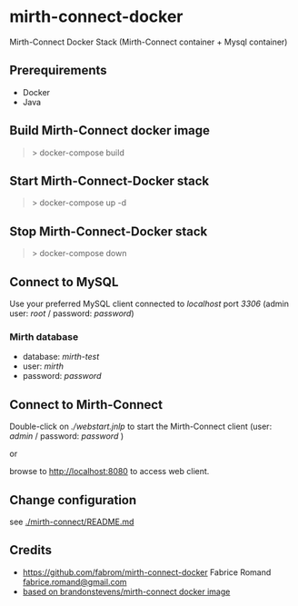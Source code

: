 # mirth-connect-docker

Mirth-Connect Docker Stack (Mirth-Connect container + Mysql container)

## Prerequirements

- Docker
- Java

## Build Mirth-Connect docker image

  > \> docker-compose build

## Start Mirth-Connect-Docker stack

  > \> docker-compose up -d

## Stop Mirth-Connect-Docker stack

  > \> docker-compose down

## Connect to MySQL

Use your preferred MySQL client connected to *localhost* port *3306*
(admin user: *root* / password: *password*)

### Mirth database

- database: *mirth-test*
- user: *mirth*
- password: *password*

## Connect to Mirth-Connect

Double-click on *./webstart.jnlp* to start the Mirth-Connect client
(user: *admin* / password: *password* )

or

browse to [http://localhost:8080]() to access web client.

## Change configuration

see [./mirth-connect/README.md](./mirth-connect/README.md)

## Credits

- https://github.com/fabrom/mirth-connect-docker Fabrice Romand <fabrice.romand@gmail.com>
- [based on brandonstevens/mirth-connect docker image](https://hub.docker.com/r/brandonstevens/mirth-connect/)
